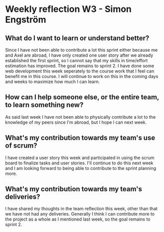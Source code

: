 # Weekly reflection W3 - Simon Engström 

## What do I want to learn or understand better? 
Since I have not been able to contribute a lot this sprint either because me and Axel are abroad, I have only created one user story after we already established the first sprint, so I cannot say that my skills in time/effort estimation has improved. The goal remains to sprint 2. I have done some web development this week seperately to the course work that I feel can benefit me in this course. I will continue to work on this in the coming days and weeks to maximize how much I can learn.

## How can I help someone else, or the entire team, to learn something new? 
As said last week I have not been able to physically contribute a lot to the knowledge of my peers since I'm abroad, but I hope I can next week.

## What's my contribution towards my team's use of scrum? 
I have created a user story this week and participated in using the scrum board to finalize tasks and user stories. I'll continue to do this next week and I am looking forward to being able to contribute to the sprint planning more.

## What's my contribution towards my team's deliveries? 
I have shared my thoughts in the team reflection this week, other than that we have not had any deliveries. Generally I think I can contribute more to the project as a whole as I mentioned last week, so the goal remains to sprint 2.